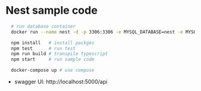 # Nest sample code

```bash
  # run database container
  docker run --name nest -d -p 3306:3306 -e MYSQL_DATABASE=nest -e MYSQL_ROOT_PASSWORD=test -v ~/database/nest:/var/lib/mysql mysql:5.7

  npm install   # install packges
  npm test      # run test
  npm run build # transpile typescript
  npm start     # run sample code

  docker-compose up # use compose
```

- swagger UI: http://localhost:5000/api
